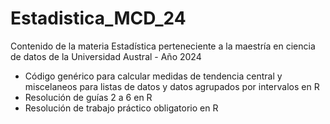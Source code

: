 # Estadistica_MCD_24
Contenido de la materia Estadística perteneciente a la maestría en ciencia de datos de la Universidad Austral - Año 2024

- Código genérico para calcular medidas de tendencia central y miscelaneos para listas de datos y datos agrupados por intervalos en R
- Resolución de guías 2 a 6 en R
- Resolución de trabajo práctico obligatorio en R
